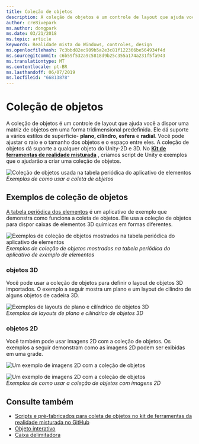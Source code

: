 ```yaml
---
title: Coleção de objetos
description: A coleção de objetos é um controle de layout que ajuda você a dispor uma matriz de objetos em uma forma tridimensional predefinida.
author: cre8ivepark
ms.author: dongpark
ms.date: 03/21/2018
ms.topic: article
keywords: Realidade mista do Windows, controles, design
ms.openlocfilehash: 7c3bbd82ec909b5a2e3c81f122366be564934f4d
ms.sourcegitcommit: c6b59f532a9c5818d9b25c355a174a231f5fa943
ms.translationtype: MT
ms.contentlocale: pt-BR
ms.lasthandoff: 06/07/2019
ms.locfileid: "66813878"
---
```

# <a name="object-collection"></a>Coleção de objetos

A coleção de objetos é um controle de layout que ajuda você a dispor uma matriz de objetos em uma forma tridimensional predefinida. Ele dá suporte a vários estilos de superfície- **plano, cilindro, esfera** e **radial**. Você pode ajustar o raio e o tamanho dos objetos e o espaço entre eles. A coleção de objetos dá suporte a qualquer objeto do Unity-2D e 3D. No **[Kit de ferramentas de realidade misturada](https://microsoft.github.io/MixedRealityToolkit-Unity/Documentation/README_ObjectCollection.html)** , criamos script de Unity e exemplos que o ajudarão a criar uma coleção de objetos.

![Coleção de objetos usada na tabela periódica do aplicativo de elementos](images/640px-objectcollection-hero-640px.jpg)<br>
*Exemplos de como usar a coleta de objetos*

## <a name="object-collection-examples"></a>Exemplos de coleção de objetos

[A tabela periódica dos elementos](periodic-table-of-the-elements.md) é um aplicativo de exemplo que demonstra como funciona a coleta de objetos. Ele usa a coleção de objetos para dispor caixas de elementos 3D químicas em formas diferentes.

![Exemplos de coleção de objetos mostrados na tabela periódica do aplicativo de elementos](images/periodictable-collections-1000px.jpg)<br>
*Exemplos de coleção de objetos mostrados na tabela periódica do aplicativo de exemplo de elementos*

### <a name="3d-objects"></a>objetos 3D

Você pode usar a coleção de objetos para definir o layout de objetos 3D importados. O exemplo a seguir mostra um plano e um layout de cilindro de alguns objetos de cadeira 3D.

![Exemplos de layouts de plano e cilíndrico de objetos 3D](images/objectcollection-3dobjects-1000px.jpg)<br>
*Exemplos de layouts de plano e cilíndrico de objetos 3D*

### <a name="2d-objects"></a>objetos 2D

Você também pode usar imagens 2D com a coleção de objetos. Os exemplos a seguir demonstram como as imagens 2D podem ser exibidas em uma grade.

![Um exemplo de imagens 2D com a coleção de objetos](images/640px-layout-3dobjects-3.jpg)

![Um exemplo de imagens 2D com a coleção de objetos](images/640px-layout-2dimages.jpg)<br>
*Exemplos de como usar a coleção de objetos com imagens 2D*

## <a name="see-also"></a>Consulte também
* [Scripts e pré-fabricados para coleta de objetos no kit de ferramentas da realidade misturada no GitHub](https://github.com/microsoft/MixedRealityToolkit-Unity/blob/mrtk_release/Documentation/README_ObjectCollection.md)
* [Objeto interativo](interactable-object.md)
* [Caixa delimitadora](app-bar-and-bounding-box.md)
